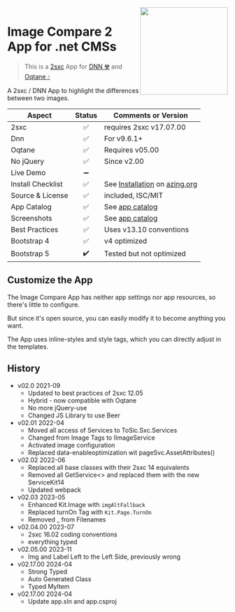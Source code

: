 <image src="app-icon.png" align="right" width="200px">

# Image Compare 2 App for .net CMSs

> This is a [2sxc](https://2sxc.org) App for [DNN ☢️](https://www.dnnsoftware.com/) and [Oqtane 💧](https://www.oqtane.org/)

A 2sxc / DNN App to highlight the differences between two images.

| Aspect              | Status | Comments or Version
| ------------------- | :----: | -------------------
| 2sxc                | ✅    | requires 2sxc v17.07.00
| Dnn                 | ✅    | For v9.6.1+
| Oqtane              | ✅    | Requires v05.00
| No jQuery           | ✅    | Since v2.00
| Live Demo           | ➖    | 
| Install Checklist   | ✅    | See [Installation](https://azing.org/2sxc/r/VipBSgUQ) on [azing.org](https://azing.org/2sxc)
| Source & License    | ✅    | included, ISC/MIT
| App Catalog         | ✅    | See [app catalog](https://2sxc.org/en/apps/app/compare-images-v2-using-beerslider-hybrid-for-dnn-and-oqtane)
| Screenshots         | ✅    | See [app catalog](https://2sxc.org/en/apps/app/compare-images-v2-using-beerslider-hybrid-for-dnn-and-oqtane)
| Best Practices      | ✅    | Uses v13.10 conventions
| Bootstrap 4         | ✅    | v4 optimized
| Bootstrap 5         | ✔️    | Tested but not optimized

## Customize the App

The Image Compare App has neither app settings nor app resources, so there's little to configure.

But since it's open source, you can easily modify it to become anything you want.

The App uses inline-styles and style tags, which you can directly adjust in the templates.

## History

* v02.0 2021-09
  * Updated to best practices of 2sxc 12.05
  * Hybrid - now compatible with Oqtane
  * No more jQuery-use
  * Changed JS Library to use Beer
* v02.01 2022-04
  * Moved all access of Services to ToSic.Sxc.Services
  * Changed from Image Tags to IImageService
  * Activated image configuration
  * Replaced data-enableoptimization wit pageSvc.AssetAttributes()
* v02.02 2022-06 
  * Replaced all base classes with their 2sxc 14 equivalents
  * Removed all GetService<> and replaced them with the new ServiceKit14
  * Updated webpack
* v02.03 2023-05
  * Enhanced Kit.Image with `imgAltFallback`
  * Replaced turnOn Tag with `Kit.Page.TurnOn`
  * Removed _ from Filenames
* v02.04.00 2023-07
  * 2sxc 16.02 coding conventions
  * everything typed
* v02.05.00 2023-11
  * Img and Label Left to the Left Side, previously wrong
* v02.17.00 2024-04
  * Strong Typed
  * Auto Generated Class
  * Typed MyItem
* v02.17.00 2024-04
  * Update app.sln and app.csproj